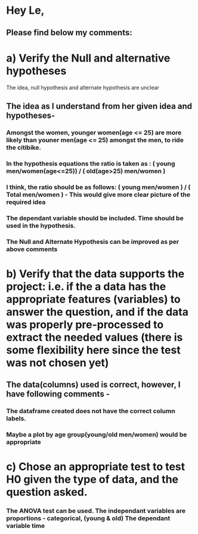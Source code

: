 # Hey Le, 

## Please find below my comments:


# a) Verify the Null and alternative hypotheses 

The idea, null hypothesis and alternate hypothesis are unclear
## The idea as I understand from her given idea and hypotheses-
### Amongst the women, younger women(age <= 25) are more likely than youner men(age <= 25) amongst the men, to ride the citibike.

### In the hypothesis equations the ratio is taken as : ( young men/women(age<=25)) / ( old(age>25) men/women )
### I think, the ratio should be as follows: ( young men/women  ) / ( Total men/women ) - This would give more clear picture of the required idea 

### The dependant variable should be included. Time should be used in the hypothesis. 

### The Null and Alternate Hypothesis can be improved as per above comments

# b) Verify that the data supports the project: i.e. if the a data has the appropriate features (variables) to answer the question, and if the data was properly pre-processed to extract the needed values (there is some flexibility here since the test was not chosen yet)

## The data(columns) used is correct, however, I have following comments - 
### The dataframe created does not have the correct column labels.
### Maybe a plot by age group(young/old men/women) would be appropriate


# c) Chose an appropriate test to test H0 given the type of data, and the question asked. 

### The ANOVA test can be used. The independant variables are proportions - categorical, (young & old) The dependant variable time

